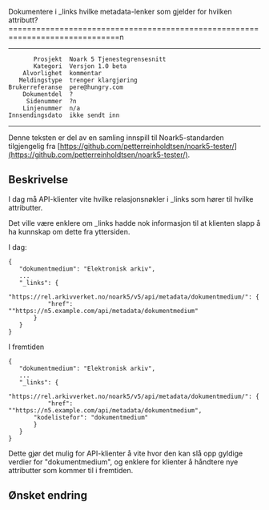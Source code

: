 Dokumentere i _links hvilke metadata-lenker som gjelder for hvilken attributt?
==============================================================================n

 ------------------  ---------------------------------
           Prosjekt  Noark 5 Tjenestegrensesnitt
           Kategori  Versjon 1.0 beta
        Alvorlighet  kommentar
       Meldingstype  trenger klargjøring
    Brukerreferanse  pere@hungry.com
        Dokumentdel  ?
         Sidenummer  ?n
        Linjenummer  n/a
    Innsendingsdato  ikke sendt inn
 ------------------  ---------------------------------

Denne teksten er del av en samling innspill til Noark5-standarden
tilgjengelig fra [https://github.com/petterreinholdtsen/noark5-tester/](https://github.com/petterreinholdtsen/noark5-tester/).

Beskrivelse
-----------

I dag må API-klienter vite hvilke relasjonsnøkler i _links som hører
til hvilke attributter.

Det ville være enklere om _links hadde nok informasjon til at klienten
slapp å ha kunnskap om dette fra yttersiden.

I dag:

```
{
   "dokumentmedium": "Elektronisk arkiv",
   ...
   "_links": {
       "https://rel.arkivverket.no/noark5/v5/api/metadata/dokumentmedium/": {
           "href": ""https://n5.example.com/api/metadata/dokumentmedium"
       }
   }
}
```

I fremtiden

```
{
   "dokumentmedium": "Elektronisk arkiv",
   ...
   "_links": {
       "https://rel.arkivverket.no/noark5/v5/api/metadata/dokumentmedium/": {
           "href": ""https://n5.example.com/api/metadata/dokumentmedium",
	   "kodelistefor": "dokumentmedium"
       }
   }
}
```

Dette gjør det mulig for API-klienter å vite hvor den kan slå opp
gyldige verdier for "dokumentmedium", og enklere for klienter å
håndtere nye attributter som kommer til i fremtiden.

Ønsket endring
--------------
